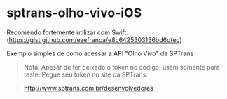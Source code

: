 sptrans-olho-vivo-iOS
=====================

Recomendo fortemente utilizar com Swift:
(https://gist.github.com/ezefranca/e8c6425303136bd6dfec)


Exemplo simples de como acessar a API "Olho Vivo" da SPTrans


> Nota: Apesar de ter deixado o token no código, usem somente para teste.
    Pegue seu token no site da SPTrans:
    
>    http://www.sptrans.com.br/desenvolvedores


